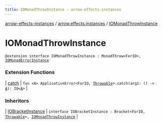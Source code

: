 ```yaml
---
title: IOMonadThrowInstance - arrow-effects-instances
---
```


[arrow-effects-instances](../index.html) / [arrow.effects.instances](index.html) / [IOMonadThrowInstance](./-i-o-monad-throw-instance.html)

# IOMonadThrowInstance

`@extension interface IOMonadThrowInstance : MonadThrow<ForIO>, `[`IOMonadErrorInstance`](-i-o-monad-error-instance/index.html)

### Extension Functions

| [catch](../arrow.effects.instances.io.applicative-error/arrow.typeclasses.-applicative-error/catch.html) | `fun <A> ApplicativeError<ForIO, `[`Throwable`](https://kotlinlang.org/api/latest/jvm/stdlib/kotlin/-throwable/index.html)`>.catch(arg1: () -> `[`A`](../arrow.effects.instances.io.applicative-error/arrow.typeclasses.-applicative-error/catch.html#A)`): IO<`[`A`](../arrow.effects.instances.io.applicative-error/arrow.typeclasses.-applicative-error/catch.html#A)`>` |

### Inheritors

| [IOBracketInstance](-i-o-bracket-instance/index.html) | `interface IOBracketInstance : Bracket<ForIO, `[`Throwable`](https://kotlinlang.org/api/latest/jvm/stdlib/kotlin/-throwable/index.html)`>, `[`IOMonadThrowInstance`](./-i-o-monad-throw-instance.html) |

